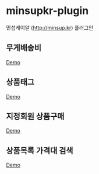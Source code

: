 # minsupkr-plugin
민섭케이알 (http://minsup.kr) 플러그인

## 무게배송비
[Demo](http://pub.minsup.kr/shop/list.php?ca_id=30)

## 상품태그
[Demo](http://pub.minsup.kr/shop/list.php?ca_id=10)

## 지정회원 상품구매
[Demo](http://pub.minsup.kr/shop/list.php?ca_id=20)

## 상품목록 가격대 검색
[Demo](http://pub.minsup.kr/shop/list.php?ca_id=10)
